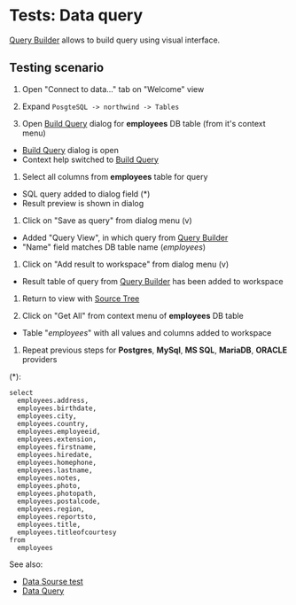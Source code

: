 <!-- TITLE: Tests: Build Query -->
<!-- SUBTITLE: -->

# Tests: Data query

[Query Builder](../../access/query-builder.md) allows to build query using visual interface.

## Testing scenario

1. Open "Connect to data..." tab on "Welcome" view

1. Expand ```PosgteSQL -> northwind -> Tables```

1. Open [Build Query](../../access/query-builder.md) dialog for **employees** DB table (from it's context menu)

* [Build Query](../../access/query-builder.md) dialog is open
* Context help switched to [Build Query](../../access/query-builder.md)

1. Select all columns from **employees** table for query

* SQL query added to dialog field (*)
* Result preview is shown in dialog

1. Click on "Save as query" from dialog menu (v)

* Added "Query View", in which query from [Query Builder](../../access/query-builder.md)
* "Name" field matches DB table name (*employees*)

1. Click on "Add result to workspace" from dialog menu (v)

* Result table of query from [Query Builder](../../access/query-builder.md) has been added to workspace

1. Return to view with [Source Tree](../../access/data-source.md)

1. Click on "Get All" from context menu of **employees** DB table

* Table "*employees*" with all values and columns added to workspace

1. Repeat previous steps for **Postgres**, **MySql**, **MS SQL**, **MariaDB**, **ORACLE**
   providers

(*):

```
select
  employees.address,
  employees.birthdate,
  employees.city,
  employees.country,
  employees.employeeid,
  employees.extension,
  employees.firstname,
  employees.hiredate,
  employees.homephone,
  employees.lastname,
  employees.notes,
  employees.photo,
  employees.photopath,
  employees.postalcode,
  employees.region,
  employees.reportsto,
  employees.title,
  employees.titleofcourtesy
from
  employees
```

See also:

* [Data Sourse test](../../access/data-source-test.md)
* [Data Query](../../access/data-query.md)

